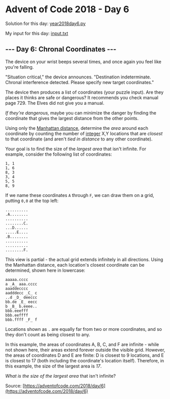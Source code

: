 # Advent of Code 2018 - Day 6

Solution for this day: [year2018day6.py](year2018day6.py)

My input for this day: [input.txt](input.txt)

## \--- Day 6: Chronal Coordinates ---

The device on your wrist beeps several times, and once again you feel like
you're falling.

"Situation critical," the device announces. "Destination indeterminate.
Chronal interference detected. Please specify new target coordinates."

The device then produces a list of coordinates (your puzzle input). Are they
places it thinks are safe or dangerous? It recommends you check manual page
729. The Elves did not give you a manual.

_If they're dangerous,_ maybe you can minimize the danger by finding the
coordinate that gives the largest distance from the other points.

Using only the [Manhattan
distance](https://en.wikipedia.org/wiki/Taxicab_geometry), determine the
_area_ around each coordinate by counting the number of
[integer](https://en.wikipedia.org/wiki/Integer) X,Y locations that are
_closest_ to that coordinate (and aren't _tied in distance_ to any other
coordinate).

Your goal is to find the size of the _largest area_ that isn't infinite. For
example, consider the following list of coordinates:

    
    
    1, 1
    1, 6
    8, 3
    3, 4
    5, 5
    8, 9
    

If we name these coordinates `A` through `F`, we can draw them on a grid,
putting `0,0` at the top left:

    
    
    ..........
    .A........
    ..........
    ........C.
    ...D......
    .....E....
    .B........
    ..........
    ..........
    ........F.
    

This view is partial - the actual grid extends infinitely in all directions.
Using the Manhattan distance, each location's closest coordinate can be
determined, shown here in lowercase:

    
    
    aaaaa.cccc
    a _A_ aaa.cccc
    aaaddecccc
    aadddecc _C_ c
    ..d _D_ deeccc
    bb.de _E_ eecc
    b _B_ b.eeee..
    bbb.eeefff
    bbb.eeffff
    bbb.ffff _F_ f
    

Locations shown as `.` are equally far from two or more coordinates, and so
they don't count as being closest to any.

In this example, the areas of coordinates A, B, C, and F are infinite - while
not shown here, their areas extend forever outside the visible grid. However,
the areas of coordinates D and E are finite: D is closest to 9 locations, and
E is closest to 17 (both including the coordinate's location itself).
Therefore, in this example, the size of the largest area is _17_.

_What is the size of the largest area_ that isn't infinite?



Source: [https://adventofcode.com/2018/day/6](https://adventofcode.com/2018/day/6)
